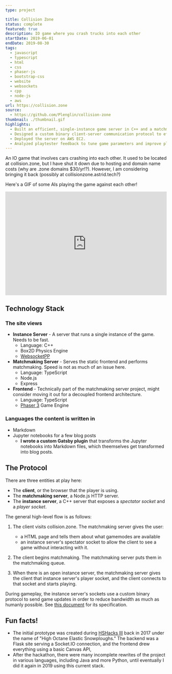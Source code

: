 ```yaml
---
type: project

title: Collision Zone
status: complete
featured: true
description: IO game where you crash trucks into each other
startDate: 2019-06-01
endDate: 2019-08-30
tags:
  - javascript
  - typescript
  - html
  - css
  - phaser-js
  - bootstrap-css
  - website
  - websockets
  - cpp
  - node-js
  - aws
url: https://collision.zone
source:
  - https://github.com/Plenglin/collision-zone
thumbnail: ./thumbnail.gif
highlights:
  - Built an efficient, single-instance game server in C++ and a matchmaking server in Node.js to ensure the app is scalable.
  - Designed a custom binary client-server communication protocol to efficiently minimize WebSocket bandwidth usage.
  - Deployed the server on AWS EC2.
  - Analyzed playtester feedback to tune game parameters and improve player experience.
---
```


An IO game that involves cars crashing into each other. It used to be located at collision.zone, but I have shut it down due to hosting and domain name costs (why are .zone domains \$30/yr!?). However, I am considering bringing it back (possibly at collisionzone.astrid.tech?)

Here's a GIF of some AIs playing the game against each other!

<div style="width:100%;height:0;padding-bottom:64%;position:relative;"><iframe src="https://giphy.com/embed/ulDFC0vEJQrTLFBO1h" width="100%" height="100%" style="position:absolute" frameBorder="0" class="giphy-embed" allowFullScreen></iframe></div><p>

## Technology Stack

### The site views

- **Instance Server** - A server that runs a single instance of the game. Needs to be fast.
  - Language: C++
  - Box2D Physics Engine
  - [WebsocketPP](https://github.com/zaphoyd/websocketpp)
- **Matchmaking Server** - Serves the static frontend and performs matchmaking. Speed is not as much of an issue here.
  - Language: TypeScript
  - Node.js
  - Express
- **Frontend** - Technically part of the matchmaking server project, might consider moving it out for a decoupled frontend architecture.
  - Language: TypeScript
  - [Phaser 3](https://phaser.io/) Game Engine

### Languages the content is written in

- Markdown
- Jupyter notebooks for a few blog posts
  - **I wrote a custom Gatsby plugin** that transforms the Jupyter notebooks into Markdown files, which theemselves get transformed into blog posts.

## The Protocol

There are three entities at play here:

- The **client**, or the browser that the player is using.
- The **matchmaking server**, a Node.js HTTP server.
- The **instance server**, a C++ server that exposes a _spectator socket_ and a _player socket_.

The general high-level flow is as follows:

1. The client visits collision.zone. The matchmaking server gives the user:

   - a HTML page and tells them about what gamemodes are available
   - an instance server's spectator socket to allow the client to see a game without interacting with it.

2. The client begins matchmaking. The matchmaking server puts them in the matchmaking queue.
3. When there is an open instance server, the matchmaking server gives the client that instance server's player socket, and the client connects to that socket and starts playing.

During gameplay, the instance server's sockets use a custom binary protocol to send game updates in order to reduce bandwidth as much as humanly possible. See [this document](https://github.com/Plenglin/collision-zone/blob/main/GameProtocol.md) for its specification.

## Fun facts!

- The initial prototype was created during [HSHacks III](https://github.com/Plenglin/HSHacks-III) back in 2017 under the name of "High Octane Elastic Snowploughs." The backend was a Flask site serving a Socket.IO connection, and the frontend drew everything using a basic Canvas API,
- After the hackathon, there were many incomplete rewrites of the project in various languages, including Java and more Python, until eventually I did it again in 2019 using this current stack.

